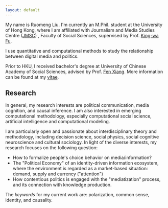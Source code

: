 ```yaml
---
layout: default
---
```




My name is Ruomeng Liu. I'm currently an M.Phil. student at the University of Hong Kong, where I am affiliated with Journalism and Media Studies Centre ([JMSC](https://jmsc.hku.hk/)) , Faculty of Social Sciences, supervised by Prof. [King-wa Fu](https://sites.google.com/site/fukingwa/).

I use quantitative and computational methods to study the relationship between digital media and politics.

Prior to HKU, I received bachelor's degree at University of Chinese Academy of Social Sciences, advised by Prof. [Fen Xiang](http://mediaresearch.cn/bsxz/mkszyyjs/202405/t20240517_5752230.shtml). More information can be found at my [vitae](./assets/pdfs/vitae.pdf).

## Research

In general, my research interests are political communication, media cognition, and causal inference. I am also interested in emerging computational methodology, especially computational social science, artificial intelligence and computational modeling. 

I am particularly open and passionate about interdisciplinary theory and methodology, including decision science, social physics, social cognitive neuroscience and cultural sociology. In light of the diverse interests, my research focuses on the following question:
 
- How to formalize people's choice behavior on media/information?
- The "Political Economy" of an identity-driven information ecosystem, where the environment is regarded as a market-based situation: demand, supply and currency ("attention") 
- How contentious politics is engaged with the "mediatization" process, and its connection with knowledge production.

The *keywords* for my current work are: polarization, common sense, identity, and causality.

<!-- ### Works

- Examining the Impact of Relational Trust on Preferential Use of Party Media in China: Based on a Mediating Effect Model of Affective Perception.
- Whose Voice Matter in COVID-19 Discussion? *A Network Actor Analysis Based on Weibo-COV Corpus (2019-2020).
- The "Myth" of Media Multitasking? Quantum Cognition and Agent-based Modeling.
- Common Sense in Polarized Discussion on Social Platforms
- Causality and AI in Communication Research

Other works and sources can be found at my [portfolio](./portfolio). -->



<!-- #### Party media preference in China 

The first research investigates the "demand" of party media in China by empirical evidence.  Government-controlled media outlets take a key position in the media landscape in authoritarian  political regimes (Simnov, 2022). Chinese scholars have reviewed the supply side of the resurgence of Chinese party media - party media's strategies (Kecheng Fang, 2016), state-preneurship journalism innovation (Kecheng Fang and Repnikova, 2022) and Chinese news group system (Haiyan Wang, 2019). This paper took the demand perspective to fix the gap that remained, by variable analysis of people's psychological concepts. We developed the concept of "relational trust"( guanxi trust) in the context of communication. Following the cultural explanation " the differential mode of association" proposed by Xiaotong Fei, Zhai used this concept to illustrate how Chinese people strategically and emotionally build and maintain mutual trust. Using survey data and mediation models, this paper finds that positive affective perception and negative affective perception play different roles in the mechanical process. Additionally, we argued that media outlet and the concepts (e.g. media trust)where based ought to be in continuous measurement (Strömbäck Jesper, 2020), in time and spatial way.
* Working Paper: Ruomeng Liu, Qinuo Yang, Wen Wang and Xuwei Yang. "Examining the Impact of Relational Trust on Preferential Use of Party Media in China: Based on a Mediating Effect Model of Affective Perception." ([pdf](/assets/pdfs/Examining_the_Impact_of_Relational_Trust_on_Preferential_Use_of_Party_Media__Based_on_a_Mediating_Effect_Model_of_Affective_Perception.pdf))

##### keywords: authoritarian political communication, digital journalism, cultural-psychology -->



<!-- #### Network actor analysis in COVID-19 discussion

The multiplicity of actors in COVID-19 infodemic provide a lens to look at how heterogeneous clusters take connective actions. Based on the ANT and hybrid media system (Chadwick, 2016), I followed the framework of Yini Zhang's understanding of attention-driven political communication and network approach to advance the understanding of actors' network amplification and attention cycle. Complex network analysis and a 10% random sample of Weibo-COV dataset showed that official media outlet amplified the topic of "anti-pandemic propaganda". Politicized social media influencer put much attention on the topic of "cross countries policy comparison", which is highly related to conspiracy and misinformation.([data](https://github.com/nghuyong/weibo-cov), [code](https://github.com/ruomeng6/weibo-network-actor-analysis-2019-2020)
)

##### Keywords: misinformation, attention, curated flows -->


<!-- #### The "myth" of media multitasking

Zheng Wang and John M. Tchernev (2012) have explored the contradiction implied by laboratory findings and the increasing popularity of media multitasking. Dynamic choice mode, multiple dimensions, resource deployment were considered. This paper attempts to aggregate the existing understanding of media multitasking and propose a feasible theoretical framework as the foundation of agent-based modeling. The framework contains factors, decision process and outcome, and as a circulation, a part of outcome contributes to the factors as feedback. We employed the media selection (Xuanjun Gong and Richard Huskey) / exploration-exploitation model, quantum cognition model and media affordance to set the interaction rules and iteration conditions. At last, we compare the empirical data and agent-based modeling to verify the validity of stimulation.([github]())

##### Keywords: media cognition, media selection, saturation age -->

<!-- #### Insulting China in indiscrimination

Insulting China has been a viral term on social media. One of the controversies pointed out the term is being generalization - manifested in the expansion of the context use and indiscriminate targeting of the attack. This study attempts to employed a social physics model called "shockwave" to provide a mechanistic explanation. Broadly we investigate how individual's everyday nationalism decisions evolve into collective actions. Digital vigilantism theory and digital nationalism pictured that nationalists' mediated "policing" (everyday censorship, struggle and decision) driven by identity and justice/moral concern to the mediated "denunciation", and then, within the conditions of mediated visibility to evolve as societal-level phenomenon. We test research hypothesis and compare the simulation results with the historical event data.

##### Keywords: digital vigilantism, nationalism, online collective action

#### Mundane media cynicism 

Nelson and Lewis pointed out that "folk fact-checking" may have contributed to the audience's rebellion against journalism. Anti-institutional sentiment and general distrust of all reliable information, including professional news organizations let this paper focuses on the concept of cynicism. In the journalism-public relations literature, trust has long took a dominant role. However, first, distrust and trust don's construct a verse relationship. In the digital age with uncertainty as the key feature, negative perception like cynicism, skepticism worth more attention. Also, empirical studies showed that the trust and news behavior may not coincide. Draw on the literature of media cynicism by Capella and political cynicism, this research aims to resolve the existing shortcomings of media trust research by developing a new concept, with low perceived efficacy and high expected uncertainty as important components.

##### Keywords: journalistic authority, cynicism

Academically, I have been influenced by my B.A. advisor, which led me to consciously explore the impact of theory and history on journalism research and communication sociology. The emphasis on politics/power from my advisor also affected me. In fact, I find myself caught between quantitative methodology and theoretical exploration. I am both fascinated by the pursuit of certainty and robust evidence, meanwhile believe that academia should not be completely detached from politics or personal perspectives. It is essential to maintain a focus on the humanistic spirit within theory and research, for example, _theory-oriented empirical research_. -->
<!-- 
### Methodology

Methodologically, I lean towards computational/quantitative methods, including traditional inferential statistics, network analysis and NLP. -->


<!-- I have a strong passion for computational social sciences, an exciting and rapidly-evolving interdisciplinary field. My learning journey includes basic maths[calculus(2020), linear algebra(2021)], traditional quantitative research methods(survey, content analysis and experiment)(2021), quatitative social science(2022), intermediate social statistics(2022), social network analysis(2022), algebra of expectations(2023), econometrics(2023), machine learning(2023), python data science(2023), R programming(2023), intro to computational social science(2023), structural equation model(2023), survival analysis(2023), agent-based modeling(2023), DID and RD method(2023), Factor analysis(2024), Large Language Model(2024), complex network analysis(2024), societal AI(2024)...

### Current Library

#### Methodology
- *Probability and Statistics for Economists* and *Econometrics* by Bruce Hansen 
 
- *Counterfactuals and Causal Inference: Methods and Principles for Social Research* by Stephen L. Morgan

- *Modeling Social Behavior: Mathematical and Agent-Based Models of Social Dynamics and Cultural Evolution* by Paul E. Smaldino 

#### Communication Science & Social Science

- *Power in Movement: Social Movements and Contentious Politics* by Sidney Tarrow

### Areas of Interest with Potential for Further Development

- Social Cognitive Neuroscience (with its application in communication studies)
- Decision Science (Behavioral Economics, Cognitive Psychology, Neuroeconomics)
- Computational Social Science Methods and Causal Inference

### Hobbies

-  Reading (Philosophy, Theories, Novels), Movies
-  Hiking
-  Cooking
-  Painting -->

<!-- ```js
// Javascript code with syntax highlighting.
var fun = function lang(l) {
  dateformat.i18n = require('./lang/' + l)
  return true;
}
```

```ruby
# Ruby code with syntax highlighting
GitHubPages::Dependencies.gems.each do |gem, version|
  s.add_dependency(gem, "= #{version}")
end
``` -->

<!-- ### Moreover💡

<!-- ### ["BLOG POSTS"](./another-page2.html) -->
<!-- ### ["Portfolio"](./portfolio.html)
### ["USEFUL LINKS"](./links.html) --> 
<!-- ### ["Book Notes"](./booknotes.html) -->

<!-- > Darauf sagte einer: Warum wehrt Ihr Euch Würdet Ihr den Gleichnissen folgen, dann wäret Ihr selbst Gleichnisse geworden und damit schon der täglichen Mühe frei.

>Ein anderer sagte: Ich wette daß auch das ein Gleichnis ist.

>Der erste sagte: Du hast gewonnen.

>Der zweite sagte: Aber leider nur im Gleichnis.

>Ein anderer sagte: Ich wette daß auch das ein Gleichnis ist.

>Der erste sagte: Du hast gewonnen.

>Der zweite sagte: Aber leider nur im Gleichnis.

>Der erste sagte: Nein, in Wirklichkeit; im Gleichnis hast Du verloren.

>Auf Balzacs Spazierstockgriff: Ich breche alle Hindernisse, auf meinem: mich brechen alle Hindernisse. Gemeinsam ist das "alle".

>Kampf – Dirigierung des Kampfes – Hilfe am – je
>Geständnis, unbedingtes Geständnis, aufspringendes Tor, es erscheint im Innern des Hauses die Welt, deren trüber Abglanz bisher draußen lag. -->


<!-- ##### Header 5

1.  This is an ordered list following a header.
2.  This is an ordered list following a header.
3.  This is an ordered list following a header.

###### Header 6

| head1        | head two          | three |
|:-------------|:------------------|:------|
| ok           | good swedish fish | nice  |
| out of stock | good and plenty   | nice  |
| ok           | good `oreos`      | hmm   |
| ok           | good `zoute` drop | yumm  |

### There's a horizontal rule below this.

* * *

### Here is an unordered list:

*   Item foo
*   Item bar
*   Item baz
*   Item zip

### And an ordered list:

1.  Item one
1.  Item two
1.  Item three
1.  Item four

### And a nested list:

- level 1 item
  - level 2 item
  - level 2 item
    - level 3 item
    - level 3 item
- level 1 item
  - level 2 item
  - level 2 item
  - level 2 item
- level 1 item
  - level 2 item
  - level 2 item
- level 1 item

### Small image

![Octocat](https://github.githubassets.com/images/icons/emoji/octocat.png)

### Large image

![Branching](https://guides.github.com/activities/hello-world/branching.png)


### Definition lists can be used with HTML syntax.

<dl>
<dt>Name</dt>
<dd>Godzilla</dd>
<dt>Born</dt>
<dd>1952</dd>
<dt>Birthplace</dt>
<dd>Japan</dd>
<dt>Color</dt>
<dd>Green</dd>
</dl>

```
Long, single-line code blocks should not wrap. They should horizontally scroll if they are too long. This line should be long enough to demonstrate this.
```

```
The final element.
``` -->

